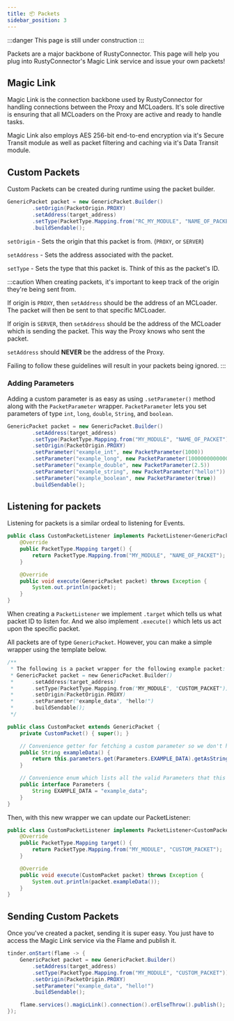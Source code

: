 ```yaml
---
title: 📦 Packets
sidebar_position: 3
---
```


:::danger
This page is still under construction
:::

Packets are a major backbone of RustyConnector.
This page will help you plug into RustyConnector's Magic Link service and issue your own packets!

## Magic Link
Magic Link is the connection backbone used by RustyConnector for handling connections between the Proxy and MCLoaders.
It's sole directive is ensuring that all MCLoaders on the Proxy are active and ready to handle tasks.

Magic Link also employs AES 256-bit end-to-end encryption via it's Secure Transit module as well as packet filtering and caching via it's Data Transit module.

## Custom Packets
Custom Packets can be created during runtime using the packet builder.
```java title="Proxy Plugin"
GenericPacket packet = new GenericPacket.Builder()
        .setOrigin(PacketOrigin.PROXY)
        .setAddress(target_address)
        .setType(PacketType.Mapping.from("RC_MY_MODULE", "NAME_OF_PACKET"))
        .buildSendable();
```

`setOrigin` - Sets the origin that this packet is from. (`PROXY`, or `SERVER`)

`setAddress` - Sets the address associated with the packet.

`setType` - Sets the type that this packet is. Think of this as the packet's ID.

:::caution
When creating packets, it's important to keep track of the origin they're being sent from.

If origin is `PROXY`, then `setAddress` should be the address of an MCLoader. The packet will then be sent to that specific MCLoader.

If origin is `SERVER`, then `setAddress` should be the address of the MCLoader which is sending the packet. This way the Proxy knows who sent the packet.

`setAddress` should __NEVER__ be the address of the Proxy.

Failing to follow these guidelines will result in your packets being ignored.
:::

### Adding Parameters
Adding a custom parameter is as easy as using `.setParameter()` method along with the `PacketParameter` wrapper.
`PacketParameter` lets you set parameters of type `int`, `long`, `double`, `String`, and `boolean`.
```java title="Proxy Plugin"
GenericPacket packet = new GenericPacket.Builder()
        .setAddress(target_address)
        .setType(PacketType.Mapping.from("MY_MODULE", "NAME_OF_PACKET"))
        .setOrigin(PacketOrigin.PROXY)
        .setParameter("example_int", new PacketParameter(1000))
        .setParameter("example_long", new PacketParameter(1000000000000))
        .setParameter("example_double", new PacketParameter(2.5))
        .setParameter("example_string", new PacketParameter("hello!"))
        .setParameter("example_boolean", new PacketParameter(true))
        .buildSendable();
```

## Listening for packets
Listening for packets is a similar ordeal to listening for Events.
```java title="CustomPacketListener.java"
public class CustomPacketListener implements PacketListener<GenericPacket> {
    @Override
    public PacketType.Mapping target() {
        return PacketType.Mapping.from("MY_MODULE", "NAME_OF_PACKET");
    }

    @Override
    public void execute(GenericPacket packet) throws Exception {
        System.out.println(packet);
    }
}
```
When creating a `PacketListener` we implement `.target` which tells us what packet ID to listen for.
And we also implement `.execute()` which lets us act upon the specific packet.

All packets are of type `GenericPacket`. However, you can make a simple wrapper using the template below.

```java
/**
 * The following is a packet wrapper for the following example packet:
 * GenericPacket packet = new GenericPacket.Builder()
 *      .setAddress(target_address)
 *      .setType(PacketType.Mapping.from("MY_MODULE", "CUSTOM_PACKET"))
 *      .setOrigin(PacketOrigin.PROXY)
 *      .setParameter("example_data", "hello!")
 *      .buildSendable();
 */

public class CustomPacket extends GenericPacket {
    private CustomPacket() { super(); }

    // Convenience getter for fetching a custom parameter so we don't have to manually every time.
    public String exampleData() {
        return this.parameters.get(Parameters.EXAMPLE_DATA).getAsString();
    }

    // Convenience enum which lists all the valid Parameters that this custom packet supports
    public interface Parameters {
        String EXAMPLE_DATA = "example_data";
    }
}

```

Then, with this new wrapper we can update our PacketListener:

```java title="CustomPacketListener.java"
public class CustomPacketListener implements PacketListener<CustomPacket> {
    @Override
    public PacketType.Mapping target() {
        return PacketType.Mapping.from("MY_MODULE", "CUSTOM_PACKET");
    }

    @Override
    public void execute(CustomPacket packet) throws Exception {
        System.out.println(packet.exampleData());
    }
}
```

## Sending Custom Packets
Once you've created a packet, sending it is super easy. You just have to access the Magic Link service via the Flame and publish it.
```java title="Proxy Plugin"
tinder.onStart(flame -> {
    GenericPacket packet = new GenericPacket.Builder()
        .setAddress(target_address)
        .setType(PacketType.Mapping.from("MY_MODULE", "CUSTOM_PACKET"))
        .setOrigin(PacketOrigin.PROXY)
        .setParameter("example_data", "hello!")
        .buildSendable();

    flame.services().magicLink().connection().orElseThrow().publish();
});
```